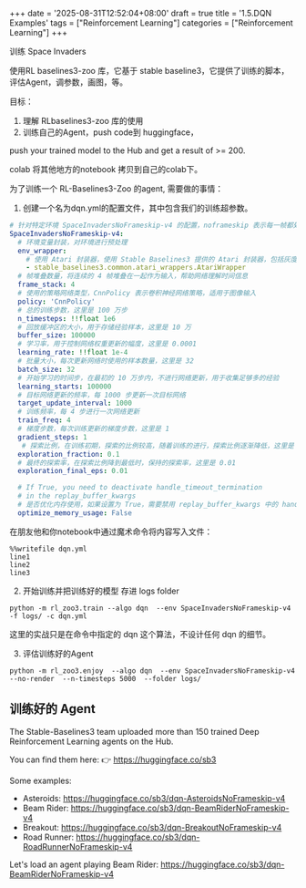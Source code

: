 +++
date = '2025-08-31T12:52:04+08:00'
draft = true
title = '1.5.DQN Examples'
tags = ["Reinforcement Learning"]
categories = ["Reinforcement Learning"]
+++



训练 Space Invaders 

使用RL baselines3-zoo 库，它基于 stable baseline3，它提供了训练的脚本，评估Agent，调参数，画图，等。

目标：

1. 理解 RLbaselines3-zoo 库的使用
2. 训练自己的Agent，push code到 huggingface，

push your trained model to the Hub and get a result of >= 200.


colab 将其他地方的notebook 拷贝到自己的colab下。

为了训练一个 RL-Baselines3-Zoo 的agent, 需要做的事情：

1. 创建一个名为dqn.yml的配置文件，其中包含我们的训练超参数。

~~~yml
# 针对特定环境 SpaceInvadersNoFrameskip-v4 的配置，noframeskip 表示每一帧都处理
SpaceInvadersNoFrameskip-v4:  
  # 环境变量封装，对环境进行预处理
  env_wrapper:  
    # 使用 Atari 封装器，使用 Stable Baselines3 提供的 Atari 封装器，包括灰度化、缩放等预处理步骤，以简化环境并提高训练效率。
    - stable_baselines3.common.atari_wrappers.AtariWrapper  
  # 帧堆叠数量，将连续的 4 帧堆叠在一起作为输入，帮助网络理解时间信息
  frame_stack: 4  
  # 使用的策略网络类型，CnnPolicy 表示卷积神经网络策略，适用于图像输入
  policy: 'CnnPolicy'  
  # 总的训练步数，这里是 100 万步
  n_timesteps: !!float 1e6  
  # 回放缓冲区的大小，用于存储经验样本，这里是 10 万
  buffer_size: 100000  
  # 学习率，用于控制网络权重更新的幅度，这里是 0.0001
  learning_rate: !!float 1e-4  
  # 批量大小，每次更新网络时使用的样本数量，这里是 32
  batch_size: 32  
  # 开始学习的时间步，在最初的 10 万步内，不进行网络更新，用于收集足够多的经验
  learning_starts: 100000  
  # 目标网络更新的频率，每 1000 步更新一次目标网络
  target_update_interval: 1000  
  # 训练频率，每 4 步进行一次网络更新
  train_freq: 4  
  # 梯度步数，每次训练更新的梯度步数，这里是 1
  gradient_steps: 1  
   # 探索比例，在训练初期，探索的比例较高，随着训练的进行，探索比例逐渐降低，这里是 0.1
  exploration_fraction: 0.1 
  # 最终的探索率，在探索比例降到最低时，保持的探索率，这里是 0.01
  exploration_final_eps: 0.01  

  # If True, you need to deactivate handle_timeout_termination
  # in the replay_buffer_kwargs
  # 是否优化内存使用，如果设置为 True，需要禁用 replay_buffer_kwargs 中的 handle_timeout_termination
  optimize_memory_usage: False  
~~~
在朋友他和你notebook中通过魔术命令将内容写入文件：

~~~
%%writefile dqn.yml
line1
line2
line3
~~~


2. 开始训练并把训练好的模型 存进 logs folder

`python -m rl_zoo3.train --algo dqn  --env SpaceInvadersNoFrameskip-v4 -f logs/ -c dqn.yml`

这里的实战只是在命令中指定的 dqn 这个算法，不设计任何 dqn 的细节。


3. 评估训练好的Agent

`python -m rl_zoo3.enjoy  --algo dqn  --env SpaceInvadersNoFrameskip-v4  --no-render  --n-timesteps 5000  --folder logs/`


## 训练好的 Agent


The Stable-Baselines3 team uploaded more than 150 trained Deep Reinforcement Learning agents on the Hub.

You can find them here: 👉 https://huggingface.co/sb3

Some examples:

  - Asteroids: https://huggingface.co/sb3/dqn-AsteroidsNoFrameskip-v4
  - Beam Rider: https://huggingface.co/sb3/dqn-BeamRiderNoFrameskip-v4
  - Breakout: https://huggingface.co/sb3/dqn-BreakoutNoFrameskip-v4
  - Road Runner: https://huggingface.co/sb3/dqn-RoadRunnerNoFrameskip-v4

Let's load an agent playing Beam Rider: https://huggingface.co/sb3/dqn-BeamRiderNoFrameskip-v4

